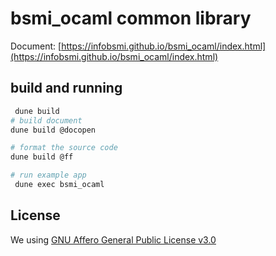 # bsmi_ocaml common library

Document: [https://infobsmi.github.io/bsmi_ocaml/index.html](https://infobsmi.github.io/bsmi_ocaml/index.html)

## build and running  

```bash
 dune build 
# build document
dune build @docopen

# format the source code
dune build @ff

# run example app
 dune exec bsmi_ocaml
```

## License 


We using [GNU Affero General Public License v3.0](https://github.com/infobsmi/bsmi_ocaml/blob/master/LICENSE)